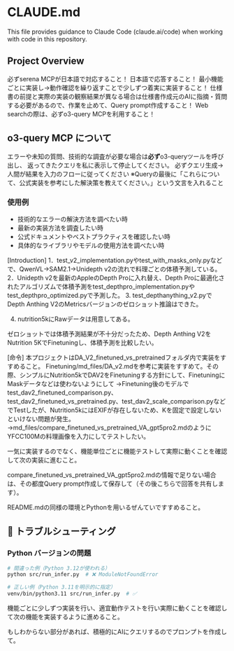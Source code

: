 # CLAUDE.md



This file provides guidance to Claude Code (claude.ai/code) when working with code in this repository.

## Project Overview
必ずserena MCPが日本語で対応すること！
日本語で応答すること！
最小機能ごとに実装し→動作確認を繰り返すことで少しずつ着実に実装すること！
仕様書の前提と実際の実装の観察結果が異なる場合は仕様書作成元のAIに指摘・質問する必要があるので、作業を止めて、Query prompt作成すること！
Web searchの際は、必ずo3-query MCPを利用すること！

## o3-query MCP について
エラーや未知の質問、技術的な調査が必要な場合は**必ず**o3-queryツールを呼び出し、
返ってきたクエリを私に表示して停止してください。
必ずクエリ生成→人間が結果を入力のフローに従ってください
※Queryの最後に「これらについて、公式実装を参考にした解決策を教えてください。」という文言を入れること

### 使用例
- 技術的なエラーの解決方法を調べたい時
- 最新の実装方法を調査したい時  
- 公式ドキュメントやベストプラクティスを確認したい時
- 具体的なライブラリやモデルの使用方法を調べたい時

[Introduction]
1．test_v2_implementation.pyやtest_with_masks_only.pyなどで、QwenVL→SAM2.1→Unidepth v2の流れで料理ごとの体積予測している。
2．Unidepth v2を最新のAppleのDepth Proに入れ替え、Depth Proに最適化されたアルゴリズムで体積予測をtest_depthpro_implementation.pyやtest_depthpro_optimized.pyで予測した。
3. test_depthanything_v2.pyでDepth Anthing V2のMetricsバージョンのゼロショット推論はできた。

4. nutrition5kにRawデータは用意してある。

ゼロショットでは体積予測結果が不十分だったため、Depth Anthing V2をNutrition 5KでFinetuningし、体積予測を比較したい。


[命令]
本プロジェクトはDA_V2_finetuned_vs_pretrainedフォルダ内で実装をすすめること。
Finetuning/md_files/DA_v2.mdを参考に実装をすすめて。その際、シンプルにNutrition5kでDAV2をFinetuningする方針にして、FinetuningにMaskデータなどは使わないようにして
→Finetuning後のモデルでtest_dav2_finetuned_comparison.py、test_dav2_finetuned_vs_pretrained.py、test_dav2_scale_comparison.pyなどでTestしたが、Nutrition5kにはEXIFが存在しないため、Kを固定で設定しないといけない問題が発生。
→md_files/compare_finetuned_vs_pretrained_VA_gpt5pro2.mdのようにYFCC100Mの料理画像を入力にしてテストしたい。

一気に実装するのでなく、機能単位ごとに機能テストして実際に動くことを確認して次の実装に進むこと。

compare_finetuned_vs_pretrained_VA_gpt5pro2.mdの情報で足りない場合は、その都度Query prompt作成して保存して（その後こちらで回答を共有します）。

README.mdの同様の環境とPythonを用いるぜんていですすめること。

## 🔧 トラブルシューティング

### Python バージョンの問題

```bash
# 間違った例（Python 3.12が使われる）
python src/run_infer.py  # ❌ ModuleNotFoundError

# 正しい例（Python 3.11を明示的に指定）
venv/bin/python3.11 src/run_infer.py  # ✅
```

機能ごとに少しずつ実装を行い、適宜動作テストを行い実際に動くことを確認して次の機能を実装するように進めること。

もしわからない部分があれば、積極的にAIにクエリするのでプロンプトを作成して。